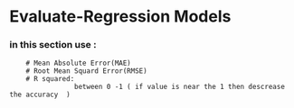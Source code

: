# Evaluate-Regression Models
### in this section use :
  
        # Mean Absolute Error(MAE)
        # Root Mean Squard Error(RMSE)
        # R squared:
                    between 0 -1 ( if value is near the 1 then descrease the accuracy  )
                  
